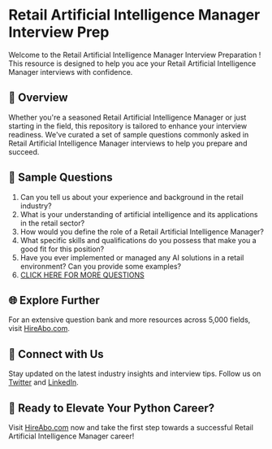 # Retail Artificial Intelligence Manager Interview Prep

Welcome to the Retail Artificial Intelligence Manager Interview Preparation ! This resource is designed to help you ace your Retail Artificial Intelligence Manager interviews with confidence.

## 🚀 Overview

Whether you're a seasoned Retail Artificial Intelligence Manager or just starting in the field, this repository is tailored to enhance your interview readiness. We've curated a set of sample questions commonly asked in Retail Artificial Intelligence Manager interviews to help you prepare and succeed.

## 📝 Sample Questions

1. Can you tell us about your experience and background in the retail industry?
2. What is your understanding of artificial intelligence and its applications in the retail sector?
3. How would you define the role of a Retail Artificial Intelligence Manager?
4. What specific skills and qualifications do you possess that make you a good fit for this position?
5. Have you ever implemented or managed any AI solutions in a retail environment? Can you provide some examples?
6. [CLICK HERE FOR MORE QUESTIONS](https://hireabo.com/job/22_0_46/Retail%20Artificial%20Intelligence%20Manager)

## 🌐 Explore Further

For an extensive question bank and more resources across 5,000 fields, visit [HireAbo.com](https://www.hireabo.com).

## 📱 Connect with Us

Stay updated on the latest industry insights and interview tips. Follow us on [Twitter](https://twitter.com/hireabo) and [LinkedIn](https://www.linkedin.com/in/hire-abo-3609972a8/).

## 🚀 Ready to Elevate Your Python Career?

Visit [HireAbo.com](https://www.hireabo.com) now and take the first step towards a successful Retail Artificial Intelligence Manager career!